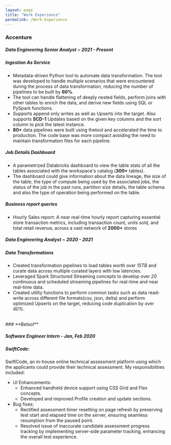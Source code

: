 ```yaml
---
layout: page
title: "Work Experience"
permalink: /Work-Experience
---
```



### **Accenture**

##### _Data Engineering Senior Analyst ~ 2021 - Present_

##### **Ingestion As Service**
- Metadata-driven Python tool to automate data transformation. The tool was developed to handle multiple scenarios that were
encountered during the process of data transformation, reducing the number of pipelines to be built by **60%**.
- The tool can handle flattening of deeply nested fields, perform joins with other tables to enrich the data, and derive new fields using
SQL or PySpark functions.
- Supports append only writes as well as Upserts into the target. Also supports **SCD-1** Updates based on the given key columns and the
sort column to pick the latest instance.
- **80+** data pipelines were built using thetool and accelerated the time to production. The code base was more compact avoiding the
need to maintain transformation files for each pipeline.

##### **Job Details Dashboard**
- A parametrized Databricks dashboard to view the table stats of all the tables associated with the workspace's catalog (**300+** tables). 
- The dashboard could give information about the data lineage, the size of the table, the type of compute being used by the associated jobs, the status of the job in the past runs, partition size details, the table schema and also the type of operation being performed on the table.

##### **Business report queries**
- Hourly Sales report: A near real-time hourly report capturing essential store transaction metrics, including transaction count, units sold, and total retail revenue, across a vast network of **2000+** stores


##### _Data Engineering Analyst ~ 2020 - 2021_
##### **Data Transformations** 
- Created transformation pipelines to load tables worth over *15TB* and curate data across multiple curated layers with low latencies.
- Leveraged Spark Structured Streaming concepts to develop over *20* continuous and scheduled streaming pipelines for real-time and near real-time data.
- Created utility functions to perform common tasks such as data read-write across different file formats(csv, json, delta) and perform optimized Upserts on the target, reducing code duplication by over *40%*.


<br>
### **Betsol**

##### _Software Engineer Intern - Jan, Feb 2020_

##### **SwiftCode**: 
SwiftCode, an in-house online technical assessment platform using which the applicants could provide their technical assessment. My responsibilities included:
- UI Enhancements: 
    - Enhanced handheld device support using CSS Grid and Flex concepts.
    - Developed and improved Profile creation and update sections.
- Bug fixes: 
    - Rectified assessment timer resetting on page refresh by preserving test start and elapsed time on the server, ensuring seamless resumption from the paused point. 
    - Resolved issue of inaccurate candidate assessment progress tracking by implementing server-side parameter tracking, enhancing the overall test experience.